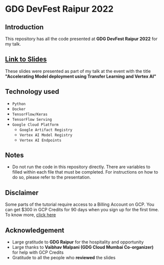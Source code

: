 # GDG DevFest Raipur 2022

## Introduction
This repository has all the code presented at **GDG DevFest Raipur 2022** for my talk.

## [Link to Slides](https://bit.ly/tf-vertex-ai)
These slides were presented as part of my talk at the event with the title **"Accelerating Model deployment using Transfer Learning and Vertex AI"**

## Technology used
- `Python`
- `Docker`
- `TensorFlow/Keras`
- `TensorFlow Serving`
- `Google Cloud Platform`
  - `Google Artifact Registry`
  - `Vertex AI Model Registry`
  - `Vertex AI Endpoints`
  
## Notes
- Do not run the code in this repository directly. There are variables to filled within each file that must be completed. For instructions on how to do so, please refer to the presentation.

## Disclaimer
Some parts of the tutorial require access to a Billing Account on GCP. You can get $300 in GCP Credits for 90 days when you sign up for the first time. To know more, [click here](https://cloud.google.com/free)

## Acknowledgement
- Large gratitude to **GDG Raipur** for the hospitality and opportunity
- Large thanks to **Vaibhav Malpani (GDG Cloud Mumbai Co-organizer)** for help with GCP Credits
- Gratitude to all the people who **reviewed** the slides
